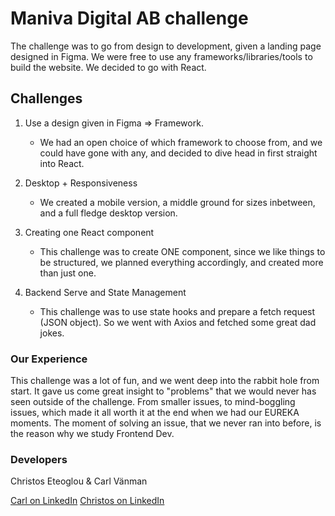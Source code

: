# Maniva Digital AB challenge

The challenge was to go from design to development, given a landing page designed in Figma. We were free to use any frameworks/libraries/tools to build the website. We decided to go with React.

## Challenges

1. Use a design given in Figma => Framework.
	- We had an open choice of which framework to choose from, and we could have gone with any, and decided to dive head in first straight into React. 

2. Desktop + Responsiveness 
	- We created a mobile version, a middle ground for sizes inbetween, and a full fledge desktop version.

3. Creating one React component
	- This challenge was to create ONE component, since we like things to be structured, we planned everything accordingly, and created more than just one.

4. Backend Serve and State Management
	- This challenge was to use state hooks and prepare a fetch request (JSON object). So we went with Axios and fetched some great dad jokes.


### Our Experience

This challenge was a lot of fun, and we went deep into the rabbit hole from start. It gave us come great insight to "problems" that we would never has seen outside of the challenge. From smaller issues, to mind-boggling issues, which made it all worth it at the end when we had our EUREKA moments. The moment of solving an issue, that we never ran into before, is the reason why we study Frontend Dev.



### Developers

Christos Eteoglou & Carl Vänman

[Carl on LinkedIn](https://www.linkedin.com/in/carl-vanman/)
[Christos on LinkedIn](https://www.linkedin.com/in/eteoglou/)



